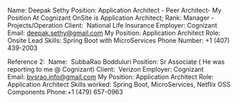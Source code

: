 
Name: Deepak Sethy
Position: Application Architect - Peer Architect- My Position At Cognizant OnSite is Application Architect; Rank: Manager - Projects/Operation
Client:  National Life Insurance
Employer: Cognizant
Email: deepak.sethy@gmail.com
My Position: Application Architect
Role: Onsite Lead
Skills: Spring Boot with MicroServices
Phone Number: +1 (407) 439-2003


Reference 2: 
Name:  SubbaRao Bodduluri
Position: Sr Associate ( He was reporting to me @ Cognizant)
Client:  Verizon
Employer: Cognizant
Email: bvsrao.info@gmail.com
My Position: Application Architect
Role: Application Architect
Skills worked: Spring Boot, MicroServices, Netflix OSS Components
Phone:+1 (479) 657-0963   
